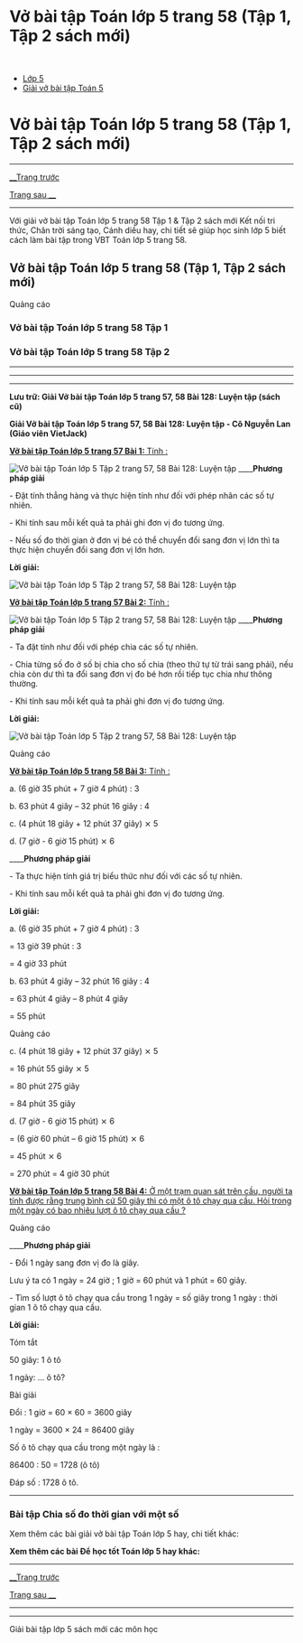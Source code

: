 # Vở bài tập Toán lớp 5 trang 58 (Tập 1, Tập 2 sách mới)

﻿

  * [Lớp 5](https://vietjack.com/series/lop-5.jsp)
  * [Giải vở bài tập Toán 5](https://vietjack.com/giai-vo-bai-tap-toan-5/index.jsp)



# Vở bài tập Toán lớp 5 trang 58 (Tập 1, Tập 2 sách mới)

* * *

[__Trang trước](https://vietjack.com/giai-vo-bai-tap-toan-5/bai-127-chia-so-do-thoi-gian-voi-mot-so.jsp)

[Trang sau __](https://vietjack.com/giai-vo-bai-tap-toan-5/bai-129-luyen-tap-chung.jsp)

* * *

Với giải vở bài tập Toán lớp 5 trang 58 Tập 1 & Tập 2 sách mới Kết nối tri thức, Chân trời sáng tạo, Cánh diều hay, chi tiết sẽ giúp học sinh lớp 5 biết cách làm bài tập trong VBT Toán lớp 5 trang 58.

## Vở bài tập Toán lớp 5 trang 58 (Tập 1, Tập 2 sách mới)

Quảng cáo

### Vở bài tập Toán lớp 5 trang 58 Tập 1

### Vở bài tập Toán lớp 5 trang 58 Tập 2

* * *

* * *

* * *

**Lưu trữ: Giải Vở bài tập Toán lớp 5 trang 57, 58 Bài 128: Luyện tập (sách cũ)**

**Giải Vở bài tập Toán lớp 5 trang 57, 58 Bài 128: Luyện tập - Cô Nguyễn Lan (Giáo viên VietJack)**

[**Vở bài tập Toán lớp 5 trang 57 Bài 1:** Tính : ](https://vietjack.com/giai-vo-bai-tap-toan-5/bai-1-trang-57-vbt-toan-5-tap-2.jsp)

![Vở bài tập Toán lớp 5 Tập 2 trang 57, 58 Bài 128: Luyện tập](https://vietjack.com/giai-vo-bai-tap-toan-5/images/bai-1-trang-57-vbt-toan-5-tap-2.PNG) ____**Phương pháp giải**

\- Đặt tính thẳng hàng và thực hiện tính như đối với phép nhân các số tự nhiên.

\- Khi tính sau mỗi kết quả ta phải ghi đơn vị đo tương ứng.

\- Nếu số đo thời gian ở đơn vị bé có thể chuyển đổi sang đơn vị lớn thì ta thực hiện chuyển đổi sang đơn vị lớn hơn.

**Lời giải:**

![Vở bài tập Toán lớp 5 Tập 2 trang 57, 58 Bài 128: Luyện tập](https://vietjack.com/giai-vo-bai-tap-toan-5/images/bai-1-trang-57-vbt-toan-5-tap-2-1.PNG)

[**Vở bài tập Toán lớp 5 trang 57 Bài 2:** Tính : ](https://vietjack.com/giai-vo-bai-tap-toan-5/bai-2-trang-57-vbt-toan-5-tap-2.jsp)

![Vở bài tập Toán lớp 5 Tập 2 trang 57, 58 Bài 128: Luyện tập](https://vietjack.com/giai-vo-bai-tap-toan-5/images/bai-2-trang-57-vbt-toan-5-tap-2.PNG) ____**Phương pháp giải**

\- Ta đặt tính như đối với phép chia các số tự nhiên. 

\- Chia từng số đo ở số bị chia cho số chia (theo thứ tự từ trái sang phải), nếu chia còn dư thì ta đổi sang đơn vị đo bé hơn rồi tiếp tục chia như thông thường.

\- Khi tính sau mỗi kết quả ta phải ghi đơn vị đo tương ứng.

**Lời giải:**

![Vở bài tập Toán lớp 5 Tập 2 trang 57, 58 Bài 128: Luyện tập](https://vietjack.com/giai-vo-bai-tap-toan-5/images/bai-2-trang-57-vbt-toan-5-tap-2-1.PNG)

Quảng cáo

[**Vở bài tập Toán lớp 5 trang 58 Bài 3:** Tính : ](https://vietjack.com/giai-vo-bai-tap-toan-5/bai-3-trang-58-vbt-toan-5-tap-2.jsp)

a. (6 giờ 35 phút + 7 giờ 4 phút) : 3

b. 63 phút 4 giây – 32 phút 16 giây : 4

c. (4 phút 18 giây + 12 phút 37 giây) ⨯ 5

d. (7 giờ - 6 giờ 15 phút) ⨯ 6

____**Phương pháp giải**

\- Ta thực hiện tính giá trị biểu thức như đối với các số tự nhiên.

\- Khi tính sau mỗi kết quả ta phải ghi đơn vị đo tương ứng.

**Lời giải:**

a. (6 giờ 35 phút + 7 giờ 4 phút) : 3

= 13 giờ 39 phút : 3

= 4 giờ 33 phút

b. 63 phút 4 giây – 32 phút 16 giây : 4

= 63 phút 4 giây – 8 phút 4 giây

= 55 phút

Quảng cáo

c. (4 phút 18 giây + 12 phút 37 giây) ⨯ 5

= 16 phút 55 giây ⨯ 5

= 80 phút 275 giây

= 84 phút 35 giây

d. (7 giờ - 6 giờ 15 phút) ⨯ 6

= (6 giờ 60 phút – 6 giờ 15 phút) ⨯ 6

= 45 phút ⨯ 6

= 270 phút = 4 giờ 30 phút

[**Vở bài tập Toán lớp 5 trang 58 Bài 4:** Ở một trạm quan sát trên cầu, người ta tính được rằng trung bình cứ 50 giây thì có một ô tô chạy qua cầu. Hỏi trong một ngày có bao nhiêu lượt ô tô chạy qua cầu ?](https://vietjack.com/giai-vo-bai-tap-toan-5/bai-4-trang-58-vbt-toan-5-tap-2.jsp)

Quảng cáo

____**Phương pháp giải**

\- Đổi 1 ngày sang đơn vị đo là giây.

Lưu ý ta có 1 ngày = 24 giờ ; 1 giờ = 60 phút và 1 phút = 60 giây.

\- Tìm số lượt ô tô chạy qua cầu trong 1 ngày = số giây trong 1 ngày : thời gian 1 ô tô chạy qua cầu.

**Lời giải:**

Tóm tắt

50 giây: 1 ô tô

1 ngày: ... ô tô?

Bài giải

Đổi : 1 giờ = 60 × 60 = 3600 giây

1 ngày = 3600 × 24 = 86400 giây

Số ô tô chạy qua cầu trong một ngày là :

86400 : 50 = 1728 (ô tô)

Đáp số : 1728 ô tô.

* * *

### **Bài tập Chia số đo thời gian với một số**

Xem thêm các bài giải vở bài tập Toán lớp 5 hay, chi tiết khác:

**Xem thêm các bài Để học tốt Toán lớp 5 hay khác:**

* * *

[__Trang trước](https://vietjack.com/giai-vo-bai-tap-toan-5/bai-127-chia-so-do-thoi-gian-voi-mot-so.jsp)

[Trang sau __](https://vietjack.com/giai-vo-bai-tap-toan-5/bai-129-luyen-tap-chung.jsp)

* * *

* * *

Giải bài tập lớp 5 sách mới các môn học
